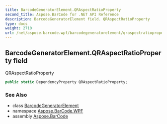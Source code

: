 ```yaml
---
title: BarcodeGeneratorElement.QRAspectRatioProperty
second_title: Aspose.BarCode for .NET API Reference
description: BarcodeGeneratorElement field. QRAspectRatioProperty
type: docs
weight: 2710
url: /net/aspose.barcode.wpf/barcodegeneratorelement/qraspectratioproperty/
---
```

## BarcodeGeneratorElement.QRAspectRatioProperty field

QRAspectRatioProperty

```csharp
public static DependencyProperty QRAspectRatioProperty;
```

### See Also

* class [BarcodeGeneratorElement](../)
* namespace [Aspose.BarCode.WPF](../../../aspose.barcode.wpf/)
* assembly [Aspose.BarCode](../../../)


